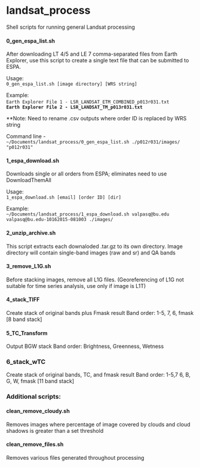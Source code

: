 # landsat_process
Shell scripts for running general Landsat processing

#### 0_gen_espa_list.sh
After downloading LT 4/5 and LE 7 comma-separated files from Earth Explorer, 
use this script to create a single text file that can be submitted to ESPA.

Usage:</br>
```0_gen_espa_list.sh [image directory] [WRS string]```

Example:</br>
```Earth Explorer File 1 - LSR_LANDSAT_ETM_COMBINED_p013r031.txt```**</br>
```Earth Explorer File 2 - LSR_LANDSAT_TM_p013r031.txt```**</br>

**Note: Need to rename .csv outputs where order ID is replaced by WRS string

Command line - </br>
```~/Documents/landsat_process/0_gen_espa_list.sh ./p012r031/images/ "p012r031"```


#### 1_espa_download.sh
Downloads single or all orders from ESPA; eliminates need to use DownloadThemAll

Usage: </br>
```1_espa_download.sh [email] [order ID] [dir]```

Example: </br>
```~/Documents/landsat_process/1_espa_download.sh valpasq@bu.edu valpasq@bu.edu-10162015-081003 ./images/```


#### 2_unzip_archive.sh
This script extracts each downaloded .tar.gz to its own directory. 
Image directory will contain single-band images (raw and sr) and QA bands

#### 3_remove_L1G.sh
Before stacking images, remove all L1G files. 
(Georeferencing of L1G not suitable for time series analysis, use only if image is L1T)

#### 4_stack_TIFF
Create stack of original bands plus Fmask result 
Band order: 1-5, 7, 6, fmask [8 band stack]

#### 5_TC_Transform
Output BGW stack
Band order: Brightness, Greenness, Wetness

### 6_stack_wTC
Create stack of original bands, TC, and fmask result
Band order: 1-5,7 6, B, G, W, fmask [11 band stack]


### Additional scripts:

#### clean_remove_cloudy.sh
Removes images where percentage of image covered by clouds and cloud shadows is greater than a set threshold

#### clean_remove_files.sh
Removes various files generated throughout processing







